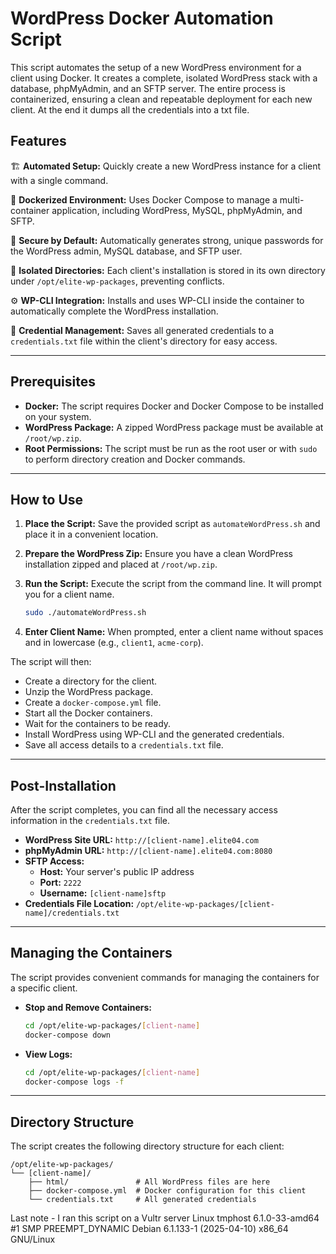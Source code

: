 # WordPress Docker Automation Script

This script automates the setup of a new WordPress environment for a client using Docker. It creates a complete, isolated WordPress stack with a database, phpMyAdmin, and an SFTP server. The entire process is containerized, ensuring a clean and repeatable deployment for each new client. At the end it dumps all the credentials into a txt file. 

## Features

🏗️ **Automated Setup:** Quickly create a new WordPress instance for a client with a single command.

🐳 **Dockerized Environment:** Uses Docker Compose to manage a multi-container application, including WordPress, MySQL, phpMyAdmin, and SFTP.

🔐 **Secure by Default:** Automatically generates strong, unique passwords for the WordPress admin, MySQL database, and SFTP user.

📂 **Isolated Directories:** Each client's installation is stored in its own directory under `/opt/elite-wp-packages`, preventing conflicts.

⚙️ **WP-CLI Integration:** Installs and uses WP-CLI inside the container to automatically complete the WordPress installation.

📄 **Credential Management:** Saves all generated credentials to a `credentials.txt` file within the client's directory for easy access.

-----

## Prerequisites

  - **Docker:** The script requires Docker and Docker Compose to be installed on your system.
  - **WordPress Package:** A zipped WordPress package must be available at `/root/wp.zip`.
  - **Root Permissions:** The script must be run as the root user or with `sudo` to perform directory creation and Docker commands.

-----

## How to Use

1.  **Place the Script:** Save the provided script as `automateWordPress.sh` and place it in a convenient location.

2.  **Prepare the WordPress Zip:** Ensure you have a clean WordPress installation zipped and placed at `/root/wp.zip`.

3.  **Run the Script:** Execute the script from the command line. It will prompt you for a client name.

    ```bash
    sudo ./automateWordPress.sh
    ```

4.  **Enter Client Name:** When prompted, enter a client name without spaces and in lowercase (e.g., `client1`, `acme-corp`).

The script will then:

  - Create a directory for the client.
  - Unzip the WordPress package.
  - Create a `docker-compose.yml` file.
  - Start all the Docker containers.
  - Wait for the containers to be ready.
  - Install WordPress using WP-CLI and the generated credentials.
  - Save all access details to a `credentials.txt` file.

-----

## Post-Installation

After the script completes, you can find all the necessary access information in the `credentials.txt` file.

  - **WordPress Site URL:** `http://[client-name].elite04.com`
  - **phpMyAdmin URL:** `http://[client-name].elite04.com:8080`
  - **SFTP Access:**
      - **Host:** Your server's public IP address
      - **Port:** `2222`
      - **Username:** `[client-name]sftp`
  - **Credentials File Location:** `/opt/elite-wp-packages/[client-name]/credentials.txt`

-----

## Managing the Containers

The script provides convenient commands for managing the containers for a specific client.

  - **Stop and Remove Containers:**
    ```bash
    cd /opt/elite-wp-packages/[client-name]
    docker-compose down
    ```
  - **View Logs:**
    ```bash
    cd /opt/elite-wp-packages/[client-name]
    docker-compose logs -f
    ```

-----

## Directory Structure

The script creates the following directory structure for each client:

```
/opt/elite-wp-packages/
└── [client-name]/
    ├── html/               # All WordPress files are here
    ├── docker-compose.yml  # Docker configuration for this client
    └── credentials.txt     # All generated credentials

```


Last note - I ran this script on a Vultr server Linux tmphost 6.1.0-33-amd64 #1 SMP PREEMPT_DYNAMIC Debian 6.1.133-1 (2025-04-10) x86_64 GNU/Linux



